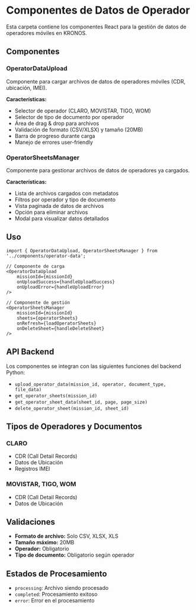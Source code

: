 # Componentes de Datos de Operador

Esta carpeta contiene los componentes React para la gestión de datos de operadores móviles en KRONOS.

## Componentes

### OperatorDataUpload
Componente para cargar archivos de datos de operadores móviles (CDR, ubicación, IMEI).

**Características:**
- Selector de operador (CLARO, MOVISTAR, TIGO, WOM)
- Selector de tipo de documento por operador
- Área de drag & drop para archivos
- Validación de formato (CSV/XLSX) y tamaño (20MB)
- Barra de progreso durante carga
- Manejo de errores user-friendly

### OperatorSheetsManager
Componente para gestionar archivos de datos de operadores ya cargados.

**Características:**
- Lista de archivos cargados con metadatos
- Filtros por operador y tipo de documento
- Vista paginada de datos de archivos
- Opción para eliminar archivos
- Modal para visualizar datos detallados

## Uso

```tsx
import { OperatorDataUpload, OperatorSheetsManager } from '../components/operator-data';

// Componente de carga
<OperatorDataUpload
    missionId={missionId}
    onUploadSuccess={handleUploadSuccess}
    onUploadError={handleUploadError}
/>

// Componente de gestión
<OperatorSheetsManager
    missionId={missionId}
    sheets={operatorSheets}
    onRefresh={loadOperatorSheets}
    onDeleteSheet={handleDeleteSheet}
/>
```

## API Backend

Los componentes se integran con las siguientes funciones del backend Python:

- `upload_operator_data(mission_id, operator, document_type, file_data)`
- `get_operator_sheets(mission_id)`
- `get_operator_sheet_data(sheet_id, page, page_size)`
- `delete_operator_sheet(mission_id, sheet_id)`

## Tipos de Operadores y Documentos

### CLARO
- CDR (Call Detail Records)
- Datos de Ubicación
- Registros IMEI

### MOVISTAR, TIGO, WOM
- CDR (Call Detail Records)
- Datos de Ubicación

## Validaciones

- **Formato de archivo:** Solo CSV, XLSX, XLS
- **Tamaño máximo:** 20MB
- **Operador:** Obligatorio
- **Tipo de documento:** Obligatorio según operador

## Estados de Procesamiento

- `processing`: Archivo siendo procesado
- `completed`: Procesamiento exitoso
- `error`: Error en el procesamiento